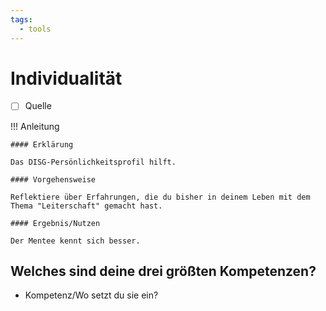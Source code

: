```yaml
---
tags:
  - tools
---
```


# Individualität

- [ ] Quelle

!!! Anleitung

    #### Erklärung

    Das DISG-Persönlichkeitsprofil hilft. 

    #### Vorgehensweise

    Reflektiere über Erfahrungen, die du bisher in deinem Leben mit dem Thema "Leiterschaft" gemacht hast.

    #### Ergebnis/Nutzen

    Der Mentee kennt sich besser.

## Welches sind deine drei größten Kompetenzen?

- Kompetenz/Wo setzt du sie ein?